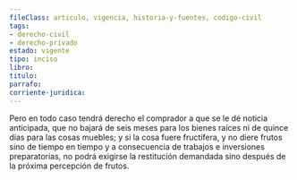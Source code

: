 ```yaml
---
fileClass: articulo, vigencia, historia-y-fuentes, codigo-civil
tags:
- derecho-civil
- derecho-privado
estado: vigente
tipo: inciso
libro:
titulo:
parrafo:
corriente-juridica:
---
```

Pero en todo caso tendrá derecho el comprador a que se le dé noticia anticipada, que no bajará de seis meses para los bienes raíces ni de quince días para las cosas muebles; y si la cosa fuere fructífera, y no diere frutos sino de tiempo en tiempo y a consecuencia de trabajos e inversiones preparatorias, no podrá exigirse la restitución demandada sino después de la próxima percepción de frutos.